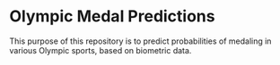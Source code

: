 # Olympic Medal Predictions
This purpose of this repository is to predict probabilities of medaling in various Olympic sports, based on biometric data.
